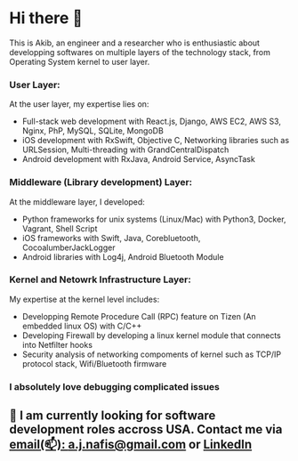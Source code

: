 # Hi there 👋
This is Akib, an engineer and a researcher who is enthusiastic about
developping softwares 
on multiple layers
of the technology stack, from Operating System kernel to user layer.
### User Layer:
At the user layer, my expertise lies on: 
- Full-stack web development with React.js, Django, AWS EC2, AWS S3, Nginx, PhP, MySQL, SQLite, MongoDB 
- iOS development with RxSwift, Objective C, Networking libraries such as URLSession, Multi-threading with GrandCentralDispatch 
- Android development with RxJava, Android Service, AsyncTask
### Middleware (Library development) Layer:
At the middleware layer, I developed:
- Python frameworks for unix systems (Linux/Mac) with Python3, Docker, Vagrant, Shell Script 
- iOS frameworks with Swift, Java, Corebluetooth, CocoalumberJackLogger 
- Android libraries with Log4j, Android Bluetooth Module
### Kernel and Netowrk Infrastructure Layer:
My expertise at the kernel level includes:
- Developping Remote Procedure Call (RPC) feature on Tizen (An embedded linux OS) with C/C++
- Developing Firewall by developing a linux kernel module that connects into Netfilter hooks
- Security analysis of networking compoments of kernel such as TCP/IP protocol stack, Wifi/Bluetooth firmware


### I absolutely love debugging complicated issues 

## 🔭 I am currently looking for software development roles accross USA. Contact me via [email(📫): a.j.nafis@gmail.com](mailto:a.j.nafis@gmail.com) or [LinkedIn](https://www.linkedin.com/in/akib-jawad/)

<!--
**akibjawad/akibjawad** is a ✨ _special_ ✨ repository because its `README.md` (this file) appears on your GitHub profile.

Here are some ideas to get you started:

- 🔭 I’m currently working on ...
- 🌱 I’m currently learning ...
- 👯 I’m looking to collaborate on ...
- 🤔 I’m looking for help with ...
- 💬 Ask me about ...
- 📫 How to reach me: ...
- 😄 Pronouns: ...
- ⚡ Fun fact: ...
-->
